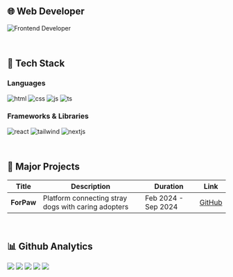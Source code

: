 ## 🌐 Web Developer
![Frontend Developer](https://img.shields.io/badge/Frontend%20Developer-%231E90FF?style=for-the-badge&logo=react&logoColor=white)

<br>

## 🚀 Tech Stack

### Languages
![html](https://img.shields.io/badge/HTML-239120?style=for-the-badge&logo=html5&logoColor=white)
![css](https://img.shields.io/badge/CSS-1572B6?style=for-the-badge&logo=css3&logoColor=white)
![js](https://img.shields.io/badge/JavaScript-F7DF1E?style=for-the-badge&logo=JavaScript&logoColor=white)
![ts](https://img.shields.io/badge/TypeScript-007ACC?style=for-the-badge&logo=typescript&logoColor=white)

### Frameworks & Libraries
![react](https://img.shields.io/badge/React-20232A?style=for-the-badge&logo=react&logoColor=61DAFB)
![tailwind](https://img.shields.io/badge/Tailwind_CSS-38B2AC?style=for-the-badge&logo=tailwind-css&logoColor=white)
![nextjs](https://img.shields.io/badge/Next.js-000?logo=nextdotjs&logoColor=fff&style=for-the-badge)

<br>

## 📝 Major Projects
| Title | Description | Duration | Link |
|---|---|---|---|
| **ForPaw** | Platform connecting stray dogs with caring adopters | Feb 2024 - Sep 2024 | [GitHub]([https://github.com/leejongil1046/PNUSW-2024-team-08](https://github.com/PickyPeople/ForPaw_FE-public-)) |
<br>

  
## 📊 Github Analytics
![](http://github-profile-summary-cards.vercel.app/api/cards/profile-details?username=PickyPeople&theme=default)
![](http://github-profile-summary-cards.vercel.app/api/cards/repos-per-language?username=PickyPeople&theme=default)
![](http://github-profile-summary-cards.vercel.app/api/cards/most-commit-language?username=PickyPeople&theme=default)
![](http://github-profile-summary-cards.vercel.app/api/cards/stats?username=PickyPeople&theme=default)
![](http://github-profile-summary-cards.vercel.app/api/cards/productive-time?username=PickyPeople&theme=default&utcOffset=8)


